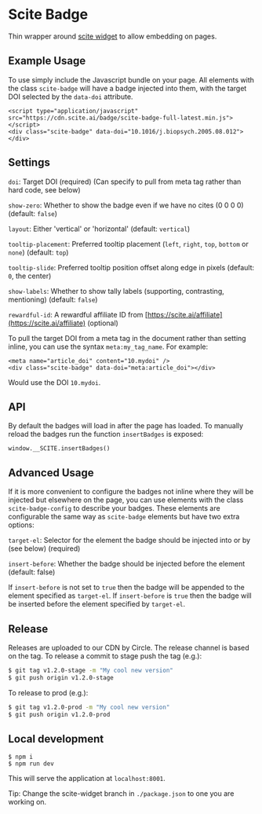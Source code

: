# Scite Badge #

Thin wrapper around [scite widget](https://github.com/scitedotai/scite-widget) to allow embedding on pages.

## Example Usage ##

To use simply include the Javascript bundle on your page. All elements with the class `scite-badge` will have a badge injected into them, with the target DOI selected by the `data-doi` attribute.

```
<script type="application/javascript" src="https://cdn.scite.ai/badge/scite-badge-full-latest.min.js"></script>
<div class="scite-badge" data-doi="10.1016/j.biopsych.2005.08.012"></div>
```

## Settings ##

`doi`: Target DOI (required) (Can specify to pull from meta tag rather than hard code, see below)

`show-zero`: Whether to show the badge even if we have no cites (0 0 0 0) (default: `false`)

`layout`: Either 'vertical' or 'horizontal' (default: `vertical`)

`tooltip-placement`: Preferred tooltip placement (`left`, `right`, `top`, `bottom` or `none`) (default: `top`)

`tooltip-slide`: Preferred tooltip position offset along edge in pixels (default: `0`, the center)

`show-labels`: Whether to show tally labels (supporting, contrasting, mentioning) (default: `false`)

`rewardful-id`: A rewardful affiliate ID from [https://scite.ai/affiliate](https://scite.ai/affiliate) (optional)

To pull the target DOI from a meta tag in the document rather than setting inline, you can use the syntax `meta:my_tag_name`. For example:

```
<meta name="article_doi" content="10.mydoi" />
<div class="scite-badge" data-doi="meta:article_doi"></div>
```

Would use the DOI `10.mydoi`.

## API ##

By default the badges will load in after the page has loaded. To manually reload the badges run the function `insertBadges` is exposed:

```
window.__SCITE.insertBadges()
```

## Advanced Usage ##

If it is more convenient to configure the badges not inline where they will be injected but elsewhere on the page, you can use elements with the class `scite-badge-config` to describe your badges. These elements are configurable the same way as `scite-badge` elements but have two extra options:

`target-el`: Selector for the element the badge should be injected into or by (see below) (required)

`insert-before`: Whether the badge should be injected before the element (default: false)

If `insert-before` is not set to `true` then the badge will be appended to the element specified as `target-el`. If `insert-before` is `true` then the badge will be inserted before the element specified by `target-el`.

## Release ##

Releases are uploaded to our CDN by Circle. The release channel is based on the tag. To release a commit to stage push the tag (e.g.):

```bash
$ git tag v1.2.0-stage -m "My cool new version"
$ git push origin v1.2.0-stage
```

To release to prod (e.g.):

```bash
$ git tag v1.2.0-prod -m "My cool new version"
$ git push origin v1.2.0-prod
```

## Local development ##

```
$ npm i
$ npm run dev
```

This will serve the application at `localhost:8001`.

Tip: Change the scite-widget branch in `./package.json` to one you are working on.
